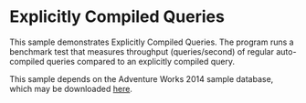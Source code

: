 # Explicitly Compiled Queries

This sample demonstrates Explicitly Compiled Queries.  The program runs a benchmark test that measures throughput (queries/second) of regular auto-compiled queries compared to an explicitly compiled query.

This sample depends on the Adventure Works 2014 sample database, which may be downloaded [here](https://msftdbprodsamples.codeplex.com/releases/view/125550).

